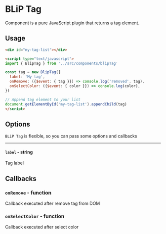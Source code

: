 # BLiP Tag

Component is a pure JavaScript plugin that returns a tag element.

## Usage

```html
<div id="my-tag-list"></div>

<script type="text/javascript">
import { BlipTag } from '../src/components/blipTag'

const tag = new BlipTag({
  label: 'My tag',
  onRemove: ({$event: { tag }}) => console.log('removed', tag),
  onSelectColor: ({$event: { color }}) => console.log(color),
})

// Append tag element to your list
document.getElementById('my-tag-list').appendChild(tag)
</script>
```

## Options

`BLiP Tag` is flexible, so you can pass some options and callbacks

---

#### `label` - string

Tag label

## Callbacks

### `onRemove` - function

Callback executed after remove tag from DOM

### `onSelectColor` - function

Callback executed after select color
